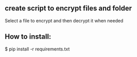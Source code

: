 ## create script to encrypt files and folder
Select a file to encrypt and then decrypt it when needed

## How to install: 
$ pip install -r requirements.txt